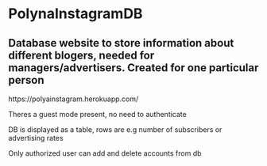 # PolynaInstagramDB
<h2>Database website to store information about different blogers, needed for managers/advertisers. Created for one particular person</h2>
<p>https://polyainstagram.herokuapp.com/
<p>Theres a guest mode present, no need to authenticate
<p>DB is displayed as a table, rows are e.g number of subscribers or advertising rates
<p>Only authorized user can add and delete accounts from db

 

